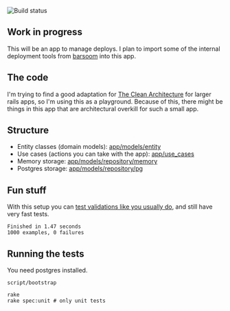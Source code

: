 ![Build status](https://secure.travis-ci.org/joakimk/deployer.png)

## Work in progress

This will be an app to manage deploys. I plan to import some of the internal deployment tools from [barsoom](http://barsoom.se) into this app.

## The code

I'm trying to find a good adaptation for [The Clean Architecture](http://blog.8thlight.com/uncle-bob/2012/08/13/the-clean-architecture.html) for larger rails apps, so I'm using this as a playground. Because of this, there might be things in this app that are architectural overkill for such a small app.

## Structure

* Entity classes (domain models): [app/models/entity](https://github.com/joakimk/deployer/tree/master/app/models/entity)
* Use cases (actions you can take with the app): [app/use_cases](https://github.com/joakimk/deployer/tree/master/app/use_cases)
* Memory storage: [app/models/repository/memory](https://github.com/joakimk/deployer/tree/master/app/models/repository/memory)
* Postgres storage: [app/models/repository/pg](https://github.com/joakimk/deployer/tree/master/app/models/repository/pg)

## Fun stuff

With this setup you can [test validations like you usually do](https://github.com/joakimk/deployer/blob/master/unit/models/entity/project_spec.rb), and still have very fast tests.

    Finished in 1.47 seconds
    1000 examples, 0 failures

## Running the tests

You need postgres installed.

    script/bootstrap

    rake
    rake spec:unit # only unit tests
